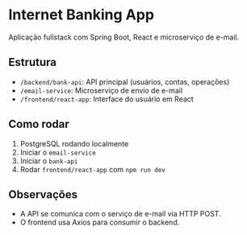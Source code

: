 # Internet Banking App

Aplicação fullstack com Spring Boot, React e microserviço de e-mail.

## Estrutura
- `/backend/bank-api`: API principal (usuários, contas, operações)
- `/email-service`: Microserviço de envio de e-mail
- `/frontend/react-app`: Interface do usuário em React

## Como rodar
1. PostgreSQL rodando localmente
2. Iniciar o `email-service`
3. Iniciar o `bank-api`
4. Rodar `frontend/react-app` com `npm run dev`

## Observações
- A API se comunica com o serviço de e-mail via HTTP POST.
- O frontend usa Axios para consumir o backend.
